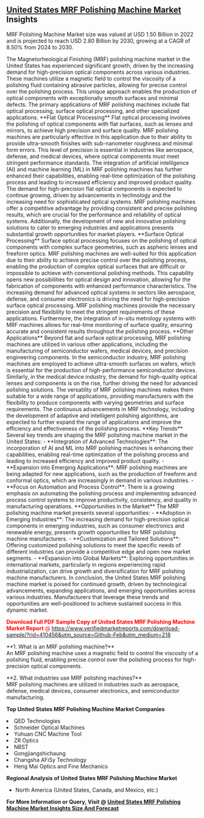 <h2><a href="https://www.verifiedmarketreports.com/download-sample/?rid=410456&amp;utm_source=Github-Feb&amp;utm_medium=218" target="_blank">United States MRF Polishing Machine Market</a> Insights</h2><p>MRF Polishing Machine Market size was valued at USD 1.50 Billion in 2022 and is projected to reach USD 2.80 Billion by 2030, growing at a CAGR of 8.50% from 2024 to 2030.</p><p>The Magnetorheological Finishing (MRF) polishing machine market in the United States has experienced significant growth, driven by the increasing demand for high-precision optical components across various industries. These machines utilize a magnetic field to control the viscosity of a polishing fluid containing abrasive particles, allowing for precise control over the polishing process. This unique approach enables the production of optical components with exceptionally smooth surfaces and minimal defects. The primary applications of MRF polishing machines include flat optical processing, surface optical processing, and other specialized applications. **Flat Optical Processing** Flat optical processing involves the polishing of optical components with flat surfaces, such as lenses and mirrors, to achieve high precision and surface quality. MRF polishing machines are particularly effective in this application due to their ability to provide ultra-smooth finishes with sub-nanometer roughness and minimal form errors. This level of precision is essential in industries like aerospace, defense, and medical devices, where optical components must meet stringent performance standards. The integration of artificial intelligence (AI) and machine learning (ML) in MRF polishing machines has further enhanced their capabilities, enabling real-time optimization of the polishing process and leading to increased efficiency and improved product quality. The demand for high-precision flat optical components is expected to continue growing, driven by advancements in technology and the increasing need for sophisticated optical systems. MRF polishing machines offer a competitive advantage by providing consistent and precise polishing results, which are crucial for the performance and reliability of optical systems. Additionally, the development of new and innovative polishing solutions to cater to emerging industries and applications presents substantial growth opportunities for market players. **Surface Optical Processing** Surface optical processing focuses on the polishing of optical components with complex surface geometries, such as aspheric lenses and freeform optics. MRF polishing machines are well-suited for this application due to their ability to achieve precise control over the polishing process, enabling the production of complex optical surfaces that are difficult or impossible to achieve with conventional polishing methods. This capability opens new possibilities for optical design and innovation, allowing for the fabrication of components with enhanced performance characteristics. The increasing demand for advanced optical systems in sectors like aerospace, defense, and consumer electronics is driving the need for high-precision surface optical processing. MRF polishing machines provide the necessary precision and flexibility to meet the stringent requirements of these applications. Furthermore, the integration of in-situ metrology systems with MRF machines allows for real-time monitoring of surface quality, ensuring accurate and consistent results throughout the polishing process. **Other Applications** Beyond flat and surface optical processing, MRF polishing machines are utilized in various other applications, including the manufacturing of semiconductor wafers, medical devices, and precision engineering components. In the semiconductor industry, MRF polishing machines are employed to achieve ultra-smooth surfaces on wafers, which is essential for the production of high-performance semiconductor devices. Similarly, in the medical device industry, the demand for high-quality optical lenses and components is on the rise, further driving the need for advanced polishing solutions. The versatility of MRF polishing machines makes them suitable for a wide range of applications, providing manufacturers with the flexibility to produce components with varying geometries and surface requirements. The continuous advancements in MRF technology, including the development of adaptive and intelligent polishing algorithms, are expected to further expand the range of applications and improve the efficiency and effectiveness of the polishing process. **Key Trends** Several key trends are shaping the MRF polishing machine market in the United States: - **Integration of Advanced Technologies**: The incorporation of AI and ML into MRF polishing machines is enhancing their capabilities, enabling real-time optimization of the polishing process and leading to increased efficiency and improved product quality. - **Expansion into Emerging Applications**: MRF polishing machines are being adapted for new applications, such as the production of freeform and conformal optics, which are increasingly in demand in various industries. - **Focus on Automation and Process Control**: There is a growing emphasis on automating the polishing process and implementing advanced process control systems to improve productivity, consistency, and quality in manufacturing operations. **Opportunities in the Market** The MRF polishing machine market presents several opportunities: - **Adoption in Emerging Industries**: The increasing demand for high-precision optical components in emerging industries, such as consumer electronics and renewable energy, presents growth opportunities for MRF polishing machine manufacturers. - **Customization and Tailored Solutions**: Offering customized polishing solutions to meet the specific needs of different industries can provide a competitive edge and open new market segments. - **Expansion into Global Markets**: Exploring opportunities in international markets, particularly in regions experiencing rapid industrialization, can drive growth and diversification for MRF polishing machine manufacturers. In conclusion, the United States MRF polishing machine market is poised for continued growth, driven by technological advancements, expanding applications, and emerging opportunities across various industries. Manufacturers that leverage these trends and opportunities are well-positioned to achieve sustained success in this dynamic market. <p><span class=""><span style="color: #ff0000;"><strong>Download Full PDF Sample Copy of United States MRF Polishing Machine Market Report</strong> @ </span><a href="https://www.verifiedmarketreports.com/download-sample/?rid=410456&amp;utm_source=Github-Feb&amp;utm_medium=218" target="_blank">https://www.verifiedmarketreports.com/download-sample/?rid=410456&amp;utm_source=Github-Feb&amp;utm_medium=218</a></span></p> <p>**1. What is an MRF polishing machine?**<br>An MRF polishing machine uses a magnetic field to control the viscosity of a polishing fluid, enabling precise control over the polishing process for high-precision optical components. <p>**2. What industries use MRF polishing machines?**<br>MRF polishing machines are utilized in industries such as aerospace, defense, medical devices, consumer electronics, and semiconductor manufacturing. </p><p><strong>Top United States MRF Polishing Machine Market Companies</strong></p><div data-test-id=""><p><li>QED Technologies</li><li> Schneider Optical Machines</li><li> Yuhuan CNC Machine Tool</li><li> ZR Optics</li><li> NBST</li><li> Gongjiangshichaung</li><li> Changsha AFiSy Technology</li><li> Heng Mai Optics and Fine Mechanics</li></p><div><strong>Regional Analysis of&nbsp;United States MRF Polishing Machine Market</strong></div><ul><li dir="ltr"><p dir="ltr">North America&nbsp;(United States, Canada, and Mexico, etc.)</p></li></ul><p><strong>For More Information or Query, Visit @&nbsp;</strong><strong><a href="https://www.verifiedmarketreports.com/product/mrf-polishing-machine-market/?utm_source=Github-Feb&amp;utm_medium=218" target="_blank">United States MRF Polishing Machine Market Insights Size And Forecast</a></strong></p></div>
